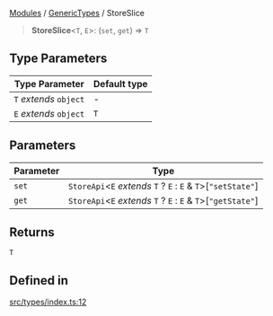 [Modules](../../README.md) / [GenericTypes](../README.md) / StoreSlice

> **StoreSlice**\<`T`, `E`\>: (`set`, `get`) => `T`

## Type Parameters

| Type Parameter | Default type |
| ------ | ------ |
| `T` *extends* `object` | - |
| `E` *extends* `object` | `T` |

## Parameters

| Parameter | Type |
| ------ | ------ |
| `set` | `StoreApi`\<`E` *extends* `T` ? `E` : `E` & `T`\>\[`"setState"`\] |
| `get` | `StoreApi`\<`E` *extends* `T` ? `E` : `E` & `T`\>\[`"getState"`\] |

## Returns

`T`

## Defined in

[src/types/index.ts:12](https://github.com/bgd-labs/fe-shared/blob/09fc11c58abae5aa2af4d8b6d7c2f384460843a4/src/types/index.ts#L12)
